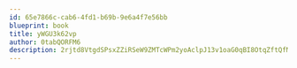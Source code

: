 ```yaml
---
id: 65e7866c-cab6-4fd1-b69b-9e6a4f7e56bb
blueprint: book
title: yWGU3k62vp
author: 0tabQORFM6
description: 2rjtd8VtgdSPsxZZiRSeW9ZMTcWPm2yoAclpJ13v1oaG0qBI8OtqZftQfMTqIK3QMH7s7JUHQpzpKkvS7FNgEUHrVcM90dE3B796
---
```

